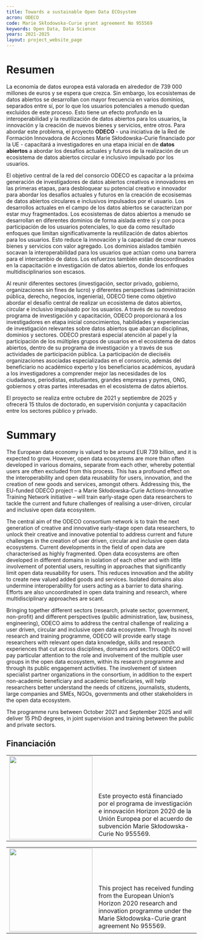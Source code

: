 ```yaml
---
title: Towards a sustainable Open Data ECOsystem
acron: ODECO
code: Marie Skłodowska-Curie grant agreement No 955569
keywords: Open Data, Data Science
years: 2021-2025
layout: project_website_page
---
```


# Resumen

La economía de datos europea está valorada en alrededor de 739 000 millones de euros y se espera que crezca. Sin embargo, los ecosistemas de datos abiertos se desarrollan con mayor frecuencia en varios dominios, separados entre sí, por lo que los usuarios potenciales a menudo quedan excluidos de este proceso. Esto tiene un efecto profundo en la interoperabilidad y la reutilización de datos abiertos para los usuarios, la innovación y la creación de nuevos bienes y servicios, entre otros. Para abordar este problema, el proyecto **ODECO** - una iniciativa de la Red de Formación Innovadora de Acciones Marie Skłodowska-Curie financiado por la UE - capacitará a investigadores en una etapa inicial en de **datos abiertos** a abordar los desafíos actuales y futuros de la realización de un ecosistema de datos abiertos circular e inclusivo impulsado por los usuarios.

El objetivo central de la red del consorcio ODECO es capacitar a la próxima generación de investigadores de datos abiertos creativos e innovadores en las primeras etapas, para desbloquear su potencial creativo e innovador para abordar los desafíos actuales y futuros en la creación de ecosisemas de datos abiertos circulares e inclusivos impulsados por el usuario. Los desarrollos actuales en el campo de los datos abiertos se caracterizan por estar muy fragmentados. Los ecosistemas de datos abiertos a menudo se desarrollan en diferentes dominios de forma aislada entre sí y con poca participación de los usuarios potenciales, lo que da como resultado enfoques que limitan significativamente la reutilización de datos abiertos para los usuarios. Esto reduce la innovación y la capacidad de crear nuevos bienes y servicios con valor agregado. Los dominios aislados también socavan la interoperabilidad para los usuarios que actúan como una barrera para el intercambio de datos. Los esfuerzos también están descoordinados en la capacitación e investigación de datos abiertos, donde los enfoques multidisciplinarios son escasos. 

Al reunir diferentes sectores (investigación, sector privado, gobierno, organizaciones sin fines de lucro) y diferentes perspectivas (administración pública, derecho, negocios, ingeniería), ODECO tiene como objetivo abordar el desafío central de realizar un ecosistema de datos abiertos, circular e inclusivo impulsado por los usuarios. A través de su novedoso programa de investigación y capacitación, ODECO proporcionará a los investigadores en etapa inicial conocimientos, habilidades y experiencias de investigación relevantes sobre datos abiertos que abarcan disciplinas, dominios y sectores. ODECO prestará especial atención al papel y la participación de los múltiples grupos de usuarios en el ecosistema de datos abiertos, dentro de su programa de investigación y a través de sus actividades de participación pública. La participación de dieciséis organizaciones asociadas especializadas en el consorcio, además del beneficiario no académico experto y los beneficiarios académicos, ayudará a los investigadores a comprender mejor las necesidades de los ciudadanos, periodistas, estudiantes, grandes empresas y pymes, ONG, gobiernos y otras partes interesadas en el ecosistema de datos abiertos.

El proyecto se realiza entre octubre de 2021 y septiembre de 2025 y ofrecerá 15 títulos de doctorado, en supervisión conjunta y capacitación entre los sectores público y privado.

# Summary

The European data economy is valued to be around EUR 739 billion, and it is expected to grow. However, open data ecosystems are more than often developed in various domains, separate from each other, whereby potential users are often excluded from this process. This has a profound effect on the interoperability and open data reusability for users, innovation, and the creation of new goods and services, amongst others. Addressing this, the EU-funded ODECO project – a Marie Skłodowska-Curie Actions-Innovative Training Network initiative – will train early-stage open data researchers to tackle the current and future challenges of realising a user-driven, circular and inclusive open data ecosystem.

The central aim of the ODECO consortium network is to train the next generation of creative and innovative early-stage open data researchers, to unlock their creative and innovative potential to address current and future challenges in the creation of user driven, circular and inclusive open data ecosystems. Current developments in the field of open data are characterised as highly fragmented. Open data ecosystems are often developed in different domains in isolation of each other and with little involvement of potential users, resulting in approaches that significantly limit open data reusability for users. This reduces innovation and the ability to create new valued added goods and services. Isolated domains also undermine interoperability for users acting as a barrier to data sharing. Efforts are also uncoordinated in open data training and research, where multidisciplinary approaches are scant. 

Bringing together different sectors (research, private sector, government, non-profit) and different perspectives (public administration, law, business, engineering), ODECO aims to address the central challenge of realizing a user driven, circular and inclusive open data ecosystem. Through its novel research and training programme, ODECO will provide early stage researchers with relevant open data knowledge, skills and research experiences that cut across disciplines, domains and sectors. ODECO will pay particular attention to the role and involvement of the multiple user groups in the open data ecosystem, within its research programme and through its public engagement activities. The involvement of sixteen specialist partner organizations in the consortium, in addition to the expert non-academic beneficiary and academic beneficiaries, will help researchers better understand the needs of citizens, journalists, students, large companies and SMEs, NGOs, governments and other stakeholders in the open data ecosystem.

The programme runs between October 2021 and September 2025 and will deliver 15 PhD degrees, in joint supervision and training between the public and private sectors.

## Financiación
<table>
<tr>
<td>
<img src='{{site.baseurl}}/images/other-logos/european_union_official_flag_yellow_600x401.jpg' width='220'>
</td>
<td style="vertical-align: bottom"><p style="margin: 0 0 5px 0">Este proyecto está financiado por el programa de investigación e innovación Horizon 2020 de la Unión Europea por el acuerdo de subvención Marie Skłodowska-Curie No 955569.</p>
</td>
</tr>
</table>
<table>
<tr>
<td>
<img src='{{site.baseurl}}/images/other-logos/european_union_official_flag_yellow_600x401.jpg' width='220'>
</td>
<td style="vertical-align: bottom"><p style="margin: 0 0 5px 0">This project has received funding from the European Union’s Horizon 2020 research and innovation programme under the Marie Skłodowska-Curie grant agreement No 955569.</p>
</td>
</tr>
</table>
